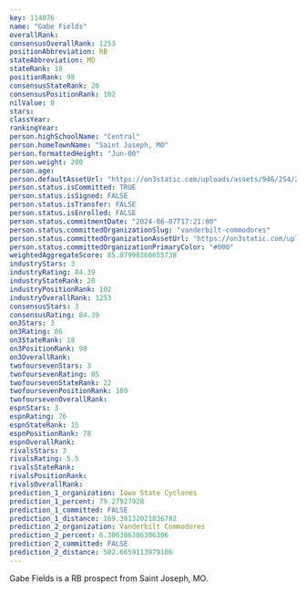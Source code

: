 ```yaml
---
key: 114076
name: "Gabe Fields"
overallRank: 
consensusOverallRank: 1253
positionAbbreviation: RB
stateAbbreviation: MO
stateRank: 18
positionRank: 98
consensusStateRank: 20
consensusPositionRank: 102
nilValue: 0
stars: 
classYear: 
rankingYear: 
person.highSchoolName: "Central"
person.homeTownName: "Saint Joseph, MO"
person.formattedHeight: "Jun-00"
person.weight: 200
person.age: 
person.defaultAssetUrl: "https://on3static.com/uploads/assets/946/254/254946.JPG"
person.status.isCommitted: TRUE
person.status.isSigned: FALSE
person.status.isTransfer: FALSE
person.status.isEnrolled: FALSE
person.status.commitmentDate: "2024-06-07T17:21:00"
person.status.committedOrganizationSlug: "vanderbilt-commodores"
person.status.committedOrganizationAssetUrl: "https://on3static.com/uploads/assets/755/214/214755.svg"
person.status.committedOrganizationPrimaryColor: "#000"
weightedAggregateScore: 85.07998360655738
industryStars: 3
industryRating: 84.39
industryStateRank: 20
industryPositionRank: 102
industryOverallRank: 1253
consensusStars: 3
consensusRating: 84.39
on3Stars: 3
on3Rating: 86
on3StateRank: 18
on3PositionRank: 98
on3OverallRank: 
twofoursevenStars: 3
twofoursevenRating: 85
twofoursevenStateRank: 22
twofoursevenPositionRank: 109
twofoursevenOverallRank: 
espnStars: 3
espnRating: 76
espnStateRank: 15
espnPositionRank: 78
espnOverallRank: 
rivalsStars: 3
rivalsRating: 5.5
rivalsStateRank: 
rivalsPositionRank: 
rivalsOverallRank: 
prediction_1_organization: Iowa State Cyclones
prediction_1_percent: 79.27927928
prediction_1_committed: FALSE
prediction_1_distance: 169.38132021836782
prediction_2_organization: Vanderbilt Commodores
prediction_2_percent: 6.306306306306306
prediction_2_committed: FALSE
prediction_2_distance: 502.6659113979186
---
```

Gabe Fields is a RB prospect from Saint Joseph, MO.